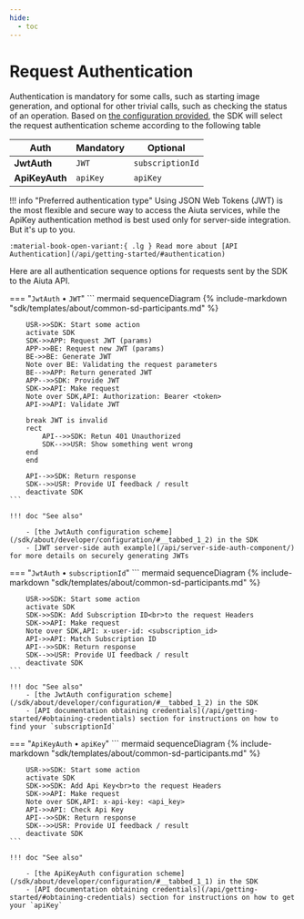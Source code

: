 ```yaml
---
hide:
  - toc
---
```

# Request Authentication

Authentication is mandatory for some calls, such as starting image generation, and optional for other trivial calls, such as checking the status of an operation. Based on [the configuration provided](/sdk/about/developer/configuration/#configuration), the SDK will select the request authentication scheme according to the following table

| Auth | Mandatory | Optional |
| ---- | --- | ------ |
| __JwtAuth__ | `JWT` | `subscriptionId` |
| __ApiKeyAuth__ | `apiKey` | `apiKey` |

!!! info "Preferred authentication type"
    Using JSON Web Tokens (JWT) is the most flexible and secure way to access the Aiuta services, while the ApiKey authentication method is best used only for server-side integration. But it's up to you. 
    
    :material-book-open-variant:{ .lg } Read more about [API Authentication](/api/getting-started/#authentication)


Here are all authentication sequence options for requests sent by the SDK to the Aiuta API.

=== "`JwtAuth` • `JWT`"
    ``` mermaid
    sequenceDiagram
        {% include-markdown "sdk/templates/about/common-sd-participants.md" %}
        
        USR->>SDK: Start some action
        activate SDK
        SDK->>APP: Request JWT (params)
        APP->>BE: Request new JWT (params)
        BE->>BE: Generate JWT
        Note over BE: Validating the request parameters
        BE-->>APP: Return generated JWT
        APP-->>SDK: Provide JWT
        SDK->>API: Make request
        Note over SDK,API: Authorization: Bearer <token>
        API->>API: Validate JWT

        break JWT is invalid
        rect
            API-->>SDK: Retun 401 Unauthorized
            SDK-->>USR: Show something went wrong
        end
        end

        API-->>SDK: Return response
        SDK-->>USR: Provide UI feedback / result
        deactivate SDK
    ```

    !!! doc "See also" 

        - [the JwtAuth configuration scheme](/sdk/about/developer/configuration/#__tabbed_1_2) in the SDK
        - [JWT server-side auth example](/api/server-side-auth-component/) for more details on securely generating JWTs

=== "`JwtAuth` • `subscriptionId`"
    ``` mermaid
    sequenceDiagram
        {% include-markdown "sdk/templates/about/common-sd-participants.md" %}
        
        USR->>SDK: Start some action
        activate SDK
        SDK->>SDK: Add Subscription ID<br>to the request Headers
        SDK->>API: Make request
        Note over SDK,API: x-user-id: <subscription_id>
        API->>API: Match Subscription ID
        API-->>SDK: Return response
        SDK-->>USR: Provide UI feedback / result
        deactivate SDK
    ```

    !!! doc "See also"
        - [the JwtAuth configuration scheme](/sdk/about/developer/configuration/#__tabbed_1_2) in the SDK 
        - [API documentation obtaining credentials](/api/getting-started/#obtaining-credentials) section for instructions on how to find your `subscriptionId`


=== "`ApiKeyAuth` • `apiKey`"
    ``` mermaid
    sequenceDiagram
        {% include-markdown "sdk/templates/about/common-sd-participants.md" %}
        
        USR->>SDK: Start some action
        activate SDK
        SDK->>SDK: Add Api Key<br>to the request Headers
        SDK->>API: Make request
        Note over SDK,API: x-api-key: <api_key>
        API->>API: Check Api Key
        API-->>SDK: Return response
        SDK-->>USR: Provide UI feedback / result
        deactivate SDK
    ```

    !!! doc "See also"
    
        - [the ApiKeyAuth configuration scheme](/sdk/about/developer/configuration/#__tabbed_1_1) in the SDK
        - [API documentation obtaining credentials](/api/getting-started/#obtaining-credentials) section for instructions on how to get your `apiKey`
